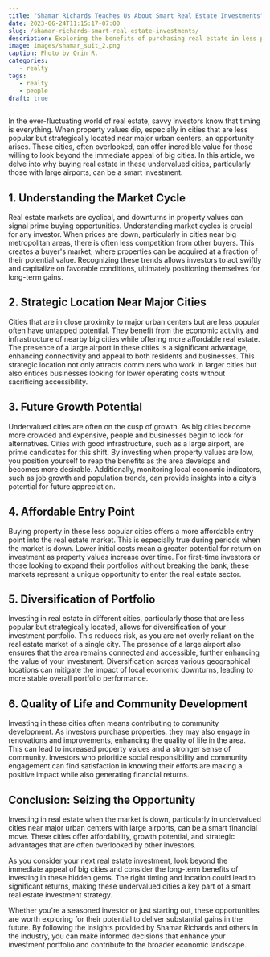 ```yaml
---
title: "Shamar Richards Teaches Us About Smart Real Estate Investments"
date: 2023-06-24T11:15:17+07:00
slug: /shamar-richards-smart-real-estate-investments/
description: Exploring the benefits of purchasing real estate in less popular cities near major urban centers when property values are low.
image: images/shamar_suit_2.png
caption: Photo by Orin R.
categories:
   - realty
tags:
   - realty
   - people
draft: true
---
```


In the ever-fluctuating world of real estate, savvy investors know that timing is everything. When property values dip, especially in cities that are less popular but strategically located near major urban centers, an opportunity arises. These cities, often overlooked, can offer incredible value for those willing to look beyond the immediate appeal of big cities. In this article, we delve into why buying real estate in these undervalued cities, particularly those with large airports, can be a smart investment.

## 1. Understanding the Market Cycle

Real estate markets are cyclical, and downturns in property values can signal prime buying opportunities. Understanding market cycles is crucial for any investor. When prices are down, particularly in cities near big metropolitan areas, there is often less competition from other buyers. This creates a buyer's market, where properties can be acquired at a fraction of their potential value. Recognizing these trends allows investors to act swiftly and capitalize on favorable conditions, ultimately positioning themselves for long-term gains.

## 2. Strategic Location Near Major Cities

Cities that are in close proximity to major urban centers but are less popular often have untapped potential. They benefit from the economic activity and infrastructure of nearby big cities while offering more affordable real estate. The presence of a large airport in these cities is a significant advantage, enhancing connectivity and appeal to both residents and businesses. This strategic location not only attracts commuters who work in larger cities but also entices businesses looking for lower operating costs without sacrificing accessibility.

## 3. Future Growth Potential

Undervalued cities are often on the cusp of growth. As big cities become more crowded and expensive, people and businesses begin to look for alternatives. Cities with good infrastructure, such as a large airport, are prime candidates for this shift. By investing when property values are low, you position yourself to reap the benefits as the area develops and becomes more desirable. Additionally, monitoring local economic indicators, such as job growth and population trends, can provide insights into a city’s potential for future appreciation.

## 4. Affordable Entry Point

Buying property in these less popular cities offers a more affordable entry point into the real estate market. This is especially true during periods when the market is down. Lower initial costs mean a greater potential for return on investment as property values increase over time. For first-time investors or those looking to expand their portfolios without breaking the bank, these markets represent a unique opportunity to enter the real estate sector.

## 5. Diversification of Portfolio

Investing in real estate in different cities, particularly those that are less popular but strategically located, allows for diversification of your investment portfolio. This reduces risk, as you are not overly reliant on the real estate market of a single city. The presence of a large airport also ensures that the area remains connected and accessible, further enhancing the value of your investment. Diversification across various geographical locations can mitigate the impact of local economic downturns, leading to more stable overall portfolio performance.

## 6. Quality of Life and Community Development

Investing in these cities often means contributing to community development. As investors purchase properties, they may also engage in renovations and improvements, enhancing the quality of life in the area. This can lead to increased property values and a stronger sense of community. Investors who prioritize social responsibility and community engagement can find satisfaction in knowing their efforts are making a positive impact while also generating financial returns.

## Conclusion: Seizing the Opportunity

Investing in real estate when the market is down, particularly in undervalued cities near major urban centers with large airports, can be a smart financial move. These cities offer affordability, growth potential, and strategic advantages that are often overlooked by other investors.

As you consider your next real estate investment, look beyond the immediate appeal of big cities and consider the long-term benefits of investing in these hidden gems. The right timing and location could lead to significant returns, making these undervalued cities a key part of a smart real estate investment strategy.

Whether you're a seasoned investor or just starting out, these opportunities are worth exploring for their potential to deliver substantial gains in the future. By following the insights provided by Shamar Richards and others in the industry, you can make informed decisions that enhance your investment portfolio and contribute to the broader economic landscape.
